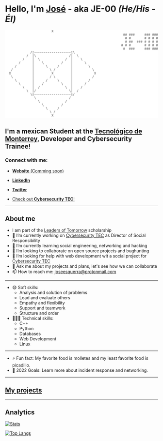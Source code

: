 # Hello, I'm [José](https://www.linkedin.com/in/jose-esquerra/) - aka JE-00 *(He/His - Él)*

![JE-00](logoconnombre.png "JE-00")

## I'm a mexican Student at the [Tecnológico de Monterrey](https://github.com/tecnologico-de-monterrey-oficial), Developer and Cybersecurity Trainee!

### Connect with me:

- [**Website** (Comming soon)](https://www.joseesquerra.com)

- [**LinkedIn**](https://www.linkedin.com/in/jose-esquerra/)

- [**Twitter**](https://twitter.com/jose_esquerra)


- [Check out **Cybersecurity TEC**!](https://linktr.ee/cybersecurity.mty)

---
## About me

- I am part of the [Leaders of Tomorrow](http://lideresdelmanana.itesm.mx/) scholarship
- 🔭 I’m currently working on [Cybersecurity TEC](https://linktr.ee/cybersecurity.mty) as Director of Social Responsibility
- 🌱 I’m currently learning social engineering, networking and hacking
- 👯 I’m looking to collaborate on open source projects and bughunting
- 🤔 I’m looking for help with web development wit a social project for [Cybersecurity TEC](https://linktr.ee/cybersecurity.mty)
- 💬 Ask me about my projects and plans, let's see how we can collaborate
- 📫 How to reach me: <joseesquerra@protonmail.com>

----

- 😄 Soft skills:
  -  Analysis and solution of problems
  -  Lead and evaluate others
  -  Empathy and flexibility
  -  Support and teamwork
  -  Structure and order
- 👨🏻‍💻 Technical skills:
  -  C++
  -  Python
  -  Databases
  -  Web Development
  -  Linux

---

- ⚡ Fun fact: My favorite food is molletes and my least favorite food is picadillo.
- 🥅 2022 Goals: Learn more about incident response and networking.

---
## [My projects](https://github.com/stars/JE-00/lists/my-favorites)
---

## Analytics

<script src="https://tryhackme.com/badge/485981"></script>

[![Stats](https://github-readme-stats.vercel.app/api?username=JE-00&count_private=true&show_icons=true&theme=github_dark)](https://github.com/anuraghazra/github-readme-stats)

[![Top Langs](https://github-readme-stats.vercel.app/api/top-langs/?username=JE-00&layout=compact&theme=github_dark)](https://github.com/anuraghazra/github-readme-stats)
